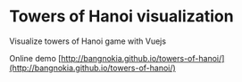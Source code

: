 # Towers of Hanoi visualization

Visualize towers of Hanoi game with Vuejs

Online demo [http://bangnokia.github.io/towers-of-hanoi/](http://bangnokia.github.io/towers-of-hanoi/)
